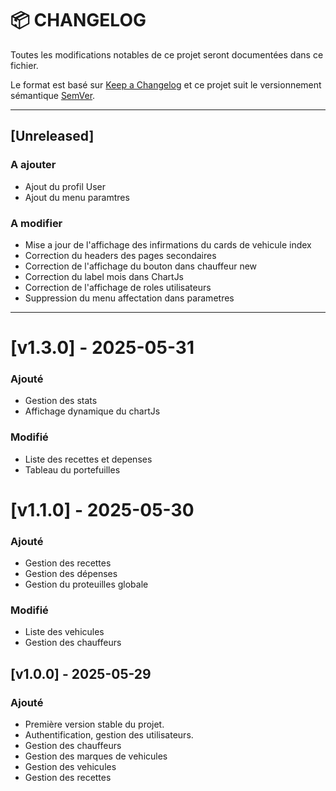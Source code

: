 # 📦 CHANGELOG

Toutes les modifications notables de ce projet seront documentées dans ce fichier.

Le format est basé sur [Keep a Changelog](https://keepachangelog.com/fr/1.0.0/)
et ce projet suit le versionnement sémantique [SemVer](https://semver.org/lang/fr/).

---

## [Unreleased]

### A ajouter
- Ajout du profil User
- Ajout du menu paramtres

### A modifier
- Mise a jour de l'affichage des infirmations du cards de vehicule index
- Correction du headers des pages secondaires
- Correction de l'affichage du bouton dans chauffeur new
- Correction du label mois dans ChartJs
- Correction de l'affichage de roles utilisateurs
- Suppression du menu affectation dans parametres

---
# [v1.3.0] - 2025-05-31
### Ajouté
- Gestion des stats
- Affichage dynamique du chartJs

### Modifié
- Liste des recettes et depenses
- Tableau du portefuilles

# [v1.1.0] - 2025-05-30
### Ajouté
- Gestion des recettes
- Gestion des dépenses
- Gestion du proteuilles globale

### Modifié
- Liste des vehicules
- Gestion des chauffeurs

## [v1.0.0] - 2025-05-29
### Ajouté
- Première version stable du projet.
- Authentification, gestion des utilisateurs.
- Gestion des chauffeurs
- Gestion des marques de vehicules
- Gestion des vehicules
- Gestion des recettes

